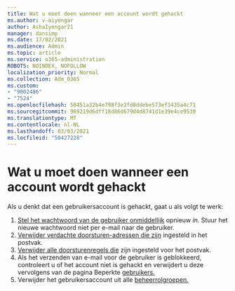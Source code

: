 ```yaml
---
title: Wat u moet doen wanneer een account wordt gehackt
ms.author: v-aiyengar
author: AshaIyengar21
manager: dansimp
ms.date: 17/02/2021
ms.audience: Admin
ms.topic: article
ms.service: o365-administration
ROBOTS: NOINDEX, NOFOLLOW
localization_priority: Normal
ms.collection: Adm_O365
ms.custom:
- "9002486"
- "7524"
ms.openlocfilehash: 50451a32b4e798f3e2fd8ddebe573ef3435a4c71
ms.sourcegitcommit: 969219d6dff18d86d679d4d8741d1e39e4ce9539
ms.translationtype: MT
ms.contentlocale: nl-NL
ms.lasthandoff: 03/03/2021
ms.locfileid: "50427228"
---
```

# <a name="what-to-do-when-an-account-is-hacked"></a>Wat u moet doen wanneer een account wordt gehackt

Als u denkt dat een gebruikersaccount is gehackt, gaat u als volgt te werk:

1. [Stel het wachtwoord van de gebruiker onmiddellijk](https://go.microsoft.com/fwlink/?linkid=2103704) opnieuw *in.* Stuur het nieuwe wachtwoord niet per e-mail naar de gebruiker.
1. [Verwijder verdachte doorsturen-adressen die zijn](https://go.microsoft.com/fwlink/?linkid=2103705) ingesteld in het postvak.
1. [Verwijder alle doorsturenregels die](https://go.microsoft.com/fwlink/?linkid=2103706) zijn ingesteld voor het postvak.
1. Als het verzenden van e-mail voor de gebruiker is geblokkeerd, controleert u of het account niet is gehackt en verwijdert u deze vervolgens van de pagina Beperkte [gebruikers.](https://go.microsoft.com/fwlink/?linkid=2103706)
1. Verwijder het gebruikersaccount uit alle [beheerrolgroepen.](https://go.microsoft.com/fwlink/?linkid=2092294)